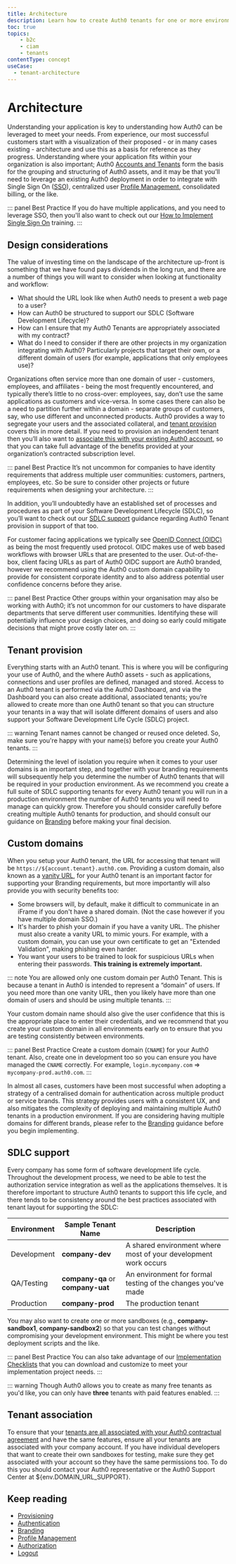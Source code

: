 ```yaml
---
title: Architecture
description: Learn how to create Auth0 tenants for one or more environments
toc: true
topics:
    - b2c
    - ciam
    - tenants
contentType: concept
useCase:
  - tenant-architecture
---
```


# Architecture

Understanding your application is key to understanding how Auth0 can be leveraged to meet your needs. From experience, our most successful customers start with a visualization of their proposed - or in many cases existing - architecture and use this as a basis for reference as they progress. Understanding where your application fits within your organization is also important; Auth0 [Accounts and Tenants](/docs/getting-started/the-basics#account-and-tenants) form the basis for the grouping and structuring of Auth0 assets, and it may be that you’ll need to leverage an existing Auth0 deployment in order to integrate with Single Sign On ([SSO](sso/current/introduction)), centralized user [Profile Management](/articles/architecture-scenarios/implementation/b2c/b2c-profile-mgmt), consolidated billing, or the like.

::: panel Best Practice
If you do have multiple applications, and you need to leverage SSO, then you'll also want to check out our [How to Implement Single Sign On](https://auth0.com/learn/how-to-implement-single-sign-on/) training.
:::

## Design considerations

The value of investing time on the landscape of the architecture up-front is something that we have found pays dividends in the long run, and there are a number of things you will want to consider when looking at functionality and workflow:

* What should the URL look like when Auth0 needs to present a web page to a user?
* How can Auth0 be structured to support our SDLC (Software Development Lifecycle)?
* How can I ensure that my Auth0 Tenants are appropriately associated with my contract?
* What do I need to consider if there are other projects in my organization integrating with Auth0? Particularly projects that target their own, or a different domain of users (for example, applications that only employees use)? 

Organizations often service more than one domain of user - customers, employees, and affiliates - being the most frequently encountered, and typically there’s little to no cross-over: employees, say,  don’t use the same applications as customers and vice-versa. In some cases there can also be a need to partition further within a domain - separate groups of customers, say, who use different and unconnected products. Auth0 provides a way to segregate your users and the associated collateral, and [tenant provision](#tenant-provision) covers this in more detail. If you need to provision an independent tenant then you’ll also want to [associate this with your existing Auth0 account](/dev-lifecycle/child-tenants), so that you can take full advantage of the benefits provided at your organization’s contracted subscription level.

::: panel Best Practice
It’s not uncommon for companies to have identity requirements that address multiple user communities: customers, partners, employees, etc. So be sure to consider other projects or future requirements when designing your architecture.
:::

In addition, you’ll undoubtedly have an established set of processes and procedures as part of your Software Development Lifecycle (SDLC), so you’ll want to check out our [SDLC support](#sdlc-support) guidance regarding Auth0 Tenant provision in support of that too. 

For customer facing applications we typically see [OpenID Connect (OIDC)](/protocols/oidc) as being the most frequently used protocol. OIDC makes use of web based workflows with browser URLs that are presented to the user. Out-of-the-box, client facing URLs as part of Auth0 OIDC support are Auth0 branded, however we recommend using the Auth0 custom domain capability to provide for consistent corporate identity and to also address potential user confidence concerns before they arise. 

::: panel Best Practice
Other groups within your organisation may also be working with Auth0; it’s not uncommon for our customers to have disparate departments that serve different user communities. Identifying these will potentially influence your design choices, and doing so early could mitigate decisions that might prove costly later on.
:::

## Tenant provision

Everything starts with an Auth0 tenant. This is where you will be configuring your use of Auth0, and the where Auth0 assets - such as applications, connections and user profiles are defined, managed and stored. Access to an Auth0 tenant is performed via the Auth0 Dashboard, and via the Dashboard you can also create additional, associated tenants; you’re allowed to create more than one Auth0 tenant so that you can structure your tenants in a way that will isolate different domains of users and also support your Software Development Life Cycle (SDLC) project.

::: warning
Tenant names cannot be changed or reused once deleted. So, make sure you're happy with your name(s) before you create your Auth0 tenants.
:::

Determining the level of isolation you require when it comes to your user domains is an important step, and together with your branding requirements will subsequently help you determine the number of Auth0 tenants that will be required in your production environment. As we recommend you create a full suite of SDLC supporting tenants for every Auth0 tenant you will run in a production environment the number of Auth0 tenants you will need to manage can quickly grow. Therefore you should consider carefully before creating multiple Auth0 tenants for production, and should consult our guidance on [Branding](/architecture-scenarios/implementation/b2c/b2c-branding) before making your final decision. 

## Custom domains

When you setup your Auth0 tenant, the URL for accessing that tenant will be `https://${account.tenant}.auth0.com`. Providing a custom domain, also known as a [vanity URL](/custom-domains), for your Auth0 tenant is an important factor for supporting your Branding requirements, but more importantly will also provide you with security benefits too:

* Some browsers will, by default, make it difficult to communicate in an iFrame if you don't have a shared domain. (Not the case however if you have multiple domain SSO.)
* It's harder to phish your domain if you have a vanity URL. The phisher must also create a vanity URL to mimic yours. For example, with a custom domain, you can use your own certificate to get an "Extended Validation", making phishing even harder.
* You want your users to be trained to look for suspicious URLs when entering their passwords. **This training is extremely important.**

::: note
You are allowed only one custom domain per Auth0 Tenant. This is because a tenant in Auth0 is intended to represent a “domain” of users. If you need more than one vanity URL, then you likely have more than one domain of users and should be using multiple tenants.
:::

Your custom domain name should also give the user confidence that this is the appropriate place to enter their credentials, and we recommend that you create your custom domain in all environments early on to ensure that you are testing consistently between environments.

::: panel Best Practice
Create a custom domain (`CNAME`) for your Auth0 tenant. Also, create one in development too so you can ensure you have managed the `CNAME` correctly. For example, `login.mycompany.com` => `mycompany-prod.auth0.com`.
:::

In almost all cases, customers have been most successful when adopting a strategy of a centralised domain for authentication across multiple product or service brands. This strategy provides users with a consistent UX, and also mitigates the complexity of deploying and maintaining multiple Auth0 tenants in a production environment. If you are considering having multiple domains for different brands, please refer to the [Branding](/architecture-scenarios/implementation/b2c/b2c-branding) guidance before you begin implementing.

## SDLC support

Every company has some form of software development life cycle. Throughout the development process, we need to be able to test the authorization service integration as well as the applications themselves. It is therefore important to structure Auth0 tenants to support this life cycle, and there tends to be consistency around the best practices associated with tenant layout for supporting the SDLC:

| Environment | Sample Tenant Name | Description |
| - | - | - |
| Development | **company-dev** | A shared environment where most of your development work occurs |
| QA/Testing | **company-qa** or **company-uat** | An environment for formal testing of the changes you've made |
| Production | **company-prod** | The production tenant |

You may also want to create one or more sandboxes (e.g., **company-sandbox1**, **company-sandbox2**) so that you can test changes without compromising your development environment. This might be where you test deployment scripts and the like.

::: panel Best Practice
You can also take advantage of our [Implementation Checklists](/architecture-scenarios/checklists) that you can download and customize to meet your implementation project needs.
:::

::: warning
Though Auth0 allows you to create as many free tenants as you'd like, you can only have **three** tenants with paid features enabled.
:::

## Tenant association

To ensure that your [tenants are all associated with your Auth0 contractual agreement](/dev-lifecycle/child-tenants) and have the same features, ensure all your tenants are associated with your company account. If you have individual developers that want to create their own sandboxes for testing, make sure they get associated with your account so they have the same permissions too. To do this you should contact your Auth0 representative or the Auth0 Support Center at ${env.DOMAIN_URL_SUPPORT}.

## Keep reading

* [Provisioning](/architecture-scenarios/implementation/b2c/b2c-provisioning)
* [Authentication](/architecture-scenarios/implementation/b2c/b2c-authentication)
* [Branding](/architecture-scenarios/implementation/b2c/b2c-branding)
* [Profile Management](/architecture-scenarios/implementation/b2c/b2c-profile-mgmt)
* [Authorization](/architecture-scenarios/implementation/b2c/b2c-authorization)
* [Logout](/architecture-scenarios/implementation/b2c/b2c-logout)
